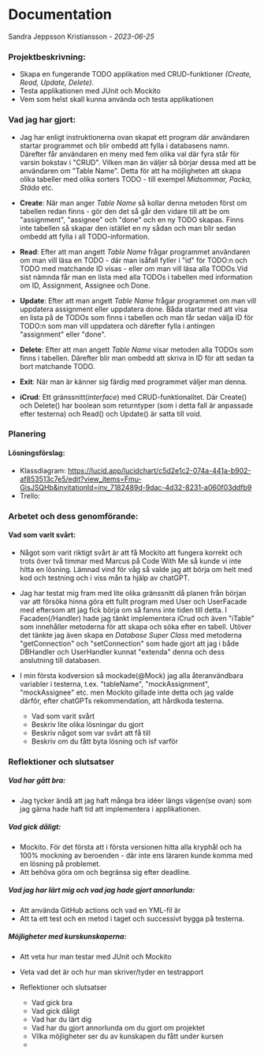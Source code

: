 # Documentation 
Sandra Jeppsson Kristiansson - *2023-06-25*

### Projektbeskrivning:

- Skapa en fungerande TODO applikation med CRUD-funktioner *(Create, Read, Update, Delete)*.
- Testa applikationen med JUnit och Mockito
- Vem som helst skall kunna använda och testa applikationen

### Vad jag har gjort:
- Jag har enligt instruktionerna ovan skapat ett program där användaren startar programmet och blir ombedd att fylla i 
databasens namn. Därefter får användaren en meny med fem olika val där fyra står för varsin bokstav i "CRUD". Vilken man
än väljer så börjar dessa med att be användaren om "Table Name". Detta för att ha möjligheten att skapa olika tabeller
med olika sorters TODO - till exempel *Midsommar, Packa, Städa* etc. 
- __Create__: När man anger *Table Name* så kollar denna metoden först om tabellen redan finns - gör den det så går den 
vidare till att be om "assignment", "assignee" och "done" och en ny TODO skapas. Finns inte tabellen så skapar den 
istället en ny sådan och man blir sedan ombedd att fylla i all TODO-information.
- __Read__: Efter att man angett *Table Name* frågar programmet användaren om man vill läsa en TODO - där man isåfall fyller
i "id" för TODO:n och TODO med matchande ID visas - eller om man vill läsa alla TODOs.Vid sist nämnda får man en lista 
med alla TODOs i tabellen med information om ID, Assignment, Assignee och Done.
- __Update__: Efter att man angett *Table Name* frågar programmet om man vill uppdatera assignment eller uppdatera done. 
Båda startar med att visa en lista på de TODOs som finns i tabellen och man får sedan välja ID för TODO:n som man vill 
uppdatera och därefter fylla i antingen "assignment" eller "done".
- __Delete__: Efter att man angett *Table Name* visar metoden alla TODOs som finns i tabellen. Därefter blir man ombedd 
att skriva in ID för att sedan ta bort matchande TODO.
- __Exit__: När man är känner sig färdig med programmet väljer man denna.

- __iCrud__: Ett gränssnitt(*interface*) med CRUD-funktionalitet. Där Create() och Delete() har boolean som returntyper
  (som i detta fall är anpassade efter testerna) och Read() och Update() är satta till void.

### Planering 
#### Lösningsförslag:
 - Klassdiagram: https://lucid.app/lucidchart/c5d2e1c2-074a-441a-b902-af853513c7e5/edit?view_items=Fmu-GisJSQHb&invitationId=inv_7182489d-9dac-4d32-8231-a060f03ddfb9
 - Trello:

### Arbetet och dess genomförande:
#### Vad som varit svårt:
- Något som varit riktigt svårt är att få Mockito att fungera korrekt och trots över två timmar med Marcus på Code With 
Me så kunde vi inte hitta en lösning. Lämnad vind för våg så valde jag att börja om helt med kod och testning och i viss 
mån ta hjälp av chatGPT.
- Jag har testat mig fram med lite olika gränssnitt då planen från början var att försöka hinna göra ett fullt program 
med User och UserFacade med eftersom att jag fick börja om så fanns inte tiden till detta. I Facaden(/Handler) hade jag 
tänkt implementera iCrud och även "iTable" som innehåller metoderna för att skapa och söka efter en tabell. Utöver det
tänkte jag även skapa en *Database Super Class* med metoderna "getConnection" och "setConnection" som hade gjort att jag 
i både DBHandler och UserHandler kunnat "extenda" denna och dess anslutning till databasen.
- I min första kodversion så mockade(@Mock) jag alla återanvändbara variabler i testerna, t.ex. "tableName", 
"mockAssignment", "mockAssignee" etc. men Mockito gillade inte detta och jag valde därför, efter chatGPTs 
rekommendation, att hårdkoda testerna.

  - Vad som varit svårt
  - Beskriv lite olika lösningar du gjort
  - Beskriv något som var svårt att få till
  - Beskriv om du fått byta lösning och isf varför

### Reflektioner och slutsatser
##### Vad har gått bra:
- Jag tycker ändå att jag haft många bra idéer längs vägen(se ovan) som jag gärna hade haft tid att implementera i 
applikationen. 
##### Vad gick dåligt:
- Mockito. För det första att i första versionen hitta alla kryphål och ha 100% mockning av beroenden - där inte ens
läraren kunde komma med en lösning på problemet. 
- Att behöva göra om och begränsa sig efter deadline.
##### Vad jag har lärt mig och vad jag hade gjort annorlunda:
- Att använda GitHub actions och vad en YML-fil är
- Att ta ett test och en metod i taget och successivt bygga på testerna.
##### Möjligheter med kurskunskaperna:
- Att veta hur man testar med JUnit och Mockito
- Veta vad det är och hur man skriver/tyder en testrapport

- Reflektioner och slutsatser
    - Vad gick bra
    - Vad gick dåligt
    - Vad har du lärt dig
    - Vad har du gjort annorlunda om du gjort om projektet
    - Vilka möjligheter ser du av kunskapen du fått under kursen
    - 